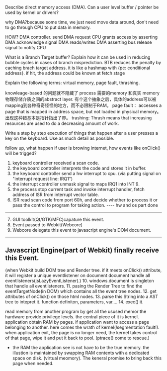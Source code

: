 Describe direct memory access (DMA). Can a user level buffer / pointer be used by kernel or drivers?

why DMA?because some time, we just need move data around, don't need to go through CPU to put data in memory.

HOW?
DMA controller. send DMA request
CPU grants access by asserting DMA acknowledge signal
DMA reads/writes
DMA asserting bus release signal to notify CPU


What is a Branch Target buffer? Explain how it can be used in reducing bubble cycles in cases of branch misprediction.
BTB reduces the penalty by caching brach target address.
it is like a hashmap with {pc: conditional address}. if hit, the address could be known at fetch stage


Explain the following terms: virtual memory, page fault, thrashing.

knowleage-based 的问题就不隐藏了
process 需要的memory 和真实 memory物理存储介质之间的abstract layer. 有个这个抽象之后，具体的address可以被mapping到各种奇奇怪怪的地方，而不必限制于RAM。
page fault： accesses a page that is mapped in address space, but not loaded in physical memory。 出现这种错基本是指针指出了界。
trashing: Thrash means that increasing resources are used to do a decreasing amount of work.

Write a step by step execution of things that happen after a user presses a key on the keyboard. Use as much detail as possible.

follow up, what happen if user is browing internet, how events like onClick() will be trigged?

1. keyboard controller received a scan code.
2. the keyboard controller interprets the code and stores it in buffer.
3. the keyboard controller send a hw interrupt to cpu. (via putting signal on "interrupt request line: IRQ1")
4. the interrupt controller unmask signal to maps IRQ1 into INT 9.
5. the process stop current task and invoke interrupt handler, fetch address of ISR from interrupt vector table.
6. ISR read scan code from port 60h, and decide whether to process it or pass the control to program for taking action. ----
hw and os part done
----
7. GUI toolkit(Qt/GTK/MFC)capature this event.
8. Event passed to Webkit(Webcore)
9. Webcore delegate this event to javascript engine's DOM document.
-----
Javascript Engine(part of Webkit) finally receive this Event.
-----
(when Webkit build DOM tree and Render tree. if it meets onClick() attribute, it will register a unique eventlistener on document 
document handle all eventlisteners(jsLazyEventListener).)
10. windows.document is singleton that handle all eventlisteners.
11. pasing the Render Tree to find the eventTargetNode(in DOM) which contains all the event tree nodes.
12. get attributes of onClick() on those html nodes.
13. parse this String into a AST tree to intepret it. function definiton, parameters, var....
14. exec() it.


read memory from another program  by get all the usused memor
the hardware provide privilege levels. the central piece of it is kernel. application obtain
RAM by pages. if application want to access a page belonging to another. here comes the wrath of kernel(!segmentation fault!).
when application exit, the page is no longer need, the kernel takes control of that page, wipe it and put it back to pool. (ptrace() come to rescue.)
* the RAM the application see is not have to be the true memory. the illustion is maintained by swapping RAM contents with a dedicated space on disk. (virtual meomory).
The keneral promise to bring back this page when needed. 
